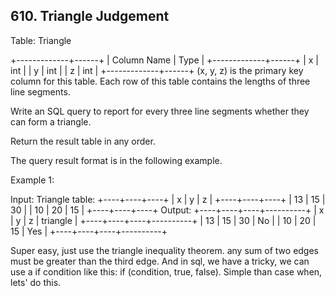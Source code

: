 ## 610. Triangle Judgement

Table: Triangle

+-------------+------+
| Column Name | Type |
+-------------+------+
| x           | int  |
| y           | int  |
| z           | int  |
+-------------+------+
(x, y, z) is the primary key column for this table.
Each row of this table contains the lengths of three line segments.
 

Write an SQL query to report for every three line segments whether they can form a triangle.

Return the result table in any order.

The query result format is in the following example.

Example 1:

Input: 
Triangle table:
+----+----+----+
| x  | y  | z  |
+----+----+----+
| 13 | 15 | 30 |
| 10 | 20 | 15 |
+----+----+----+
Output: 
+----+----+----+----------+
| x  | y  | z  | triangle |
+----+----+----+----------+
| 13 | 15 | 30 | No       |
| 10 | 20 | 15 | Yes      |
+----+----+----+----------+

Super easy, just use the triangle inequality theorem. any sum of two edges must be greater than the third edge. And in sql, we have a tricky, we can use a if condition like this: if (condition, true, false). Simple than case when, lets' do this.